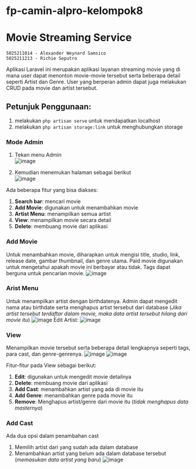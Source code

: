 # fp-camin-alpro-kelompok8
# Movie Streaming Service 

```
5025211014 - Alexander Weynard Samsico
5025211213 - Richie Seputro
```
Aplikasi Laravel ini merupakan aplikasi layanan streaming movie yang di mana user dapat menonton movie-movie tersebut serta beberapa detail seperti Artist dan Genre. User yang berperan admin dapat juga melakukan CRUD pada movie dan artist tersebut.


## Petunjuk Penggunaan:
1. melakukan `php artisan serve` untuk mendapatkan localhost
2. melakukan `php artisan storage:link` untuk menghubungkan storage





### Mode Admin
1. Tekan menu Admin\
![image](https://user-images.githubusercontent.com/90879937/227697700-148928a5-7187-441b-9911-19e5ea8022c9.png)

2. Kemudian menemukan halaman sebagai berikut\
![image](https://user-images.githubusercontent.com/90879937/227715457-c83f3162-342d-43b4-983a-6c0f7f1906f1.png)


Ada beberapa fitur yang bisa diakses:
<ol>
    <li> <b>Search bar</b>: mencari movie </li>
    <li> <b>Add Movie</b>: digunakan untuk menambahkan movie </li>
    <li> <b>Artist Menu</b>: menampilkan semua artist </li>
    <li> <b>View</b>: menampilkan movie secara detail </li>
    <li> <b>Delete</b>: membuang movie dari aplikasi</li>
</ol>
 
 ### Add Movie
 Untuk menambahkan movie, diharapkan untuk mengisi title, studio, link, release date, gambar thumbnail, dan genre utama.
 Paid movie digunakan untuk mengetahui apakah movie ini berbayar atau tidak.
 Tags dapat berguna untuk pencarian movie.
 ![image](https://user-images.githubusercontent.com/90879937/227697941-5d5d96a9-3bbc-4d09-b3bd-bbab3e385c4c.png)

### Arist Menu
Untuk menampilkan artist dengan birthdatenya. Admin dapat mengedit nama atau birthdate serta menghapus artist tersebut dari database (*Jika artist tersebut terdaftar dalam movie, maka data artist tersebut hilang dari movie itu*)
![image](https://user-images.githubusercontent.com/90879937/227715485-38448f7e-4533-4c67-b218-3a75eafb06a6.png)
Edit Artist:
![image](https://user-images.githubusercontent.com/90879937/227698105-cd67a881-183f-4f81-a500-19e656b1dda8.png)

### View
Menampilkan movie tersebut serta beberapa detail lengkapnya seperti tags, para cast, dan genre-genrenya.
![image](https://user-images.githubusercontent.com/90879937/227698164-99d4732c-6783-411f-b4d5-3d93a0655f2b.png)
![image](https://user-images.githubusercontent.com/90879937/227698217-5306e8f8-c5c1-456c-8733-5ef1fa0d1f8d.png)

Fitur-fitur pada View sebagai berikut:
<ol>
    <li> <b>Edit</b>: digunakan untuk mengedit movie detailnya </li>
    <li> <b>Delete</b>: membuang movie dari aplikasi </li>
    <li> <b>Add Cast</b>: menambahkan artist yang ada di movie itu </li>
    <li> <b>Add Genre</b>: menambahkan genre pada movie itu</li>
    <li> <b>Remove</b>: Menghapus artist/genre dari movie itu (<i>tidak menghapus data masternya</i>)</li>
</ol>

### Add Cast
Ada dua opsi dalam penambahan cast
1. Memilih artist dari yang sudah ada dalam database
2. Menambahkan artist yang belum ada dalam database tersebut (*memasukan data artist yang baru*)
![image](https://user-images.githubusercontent.com/90879937/227698513-69e4e8dd-b468-4228-9a28-ef544fe91121.png)
